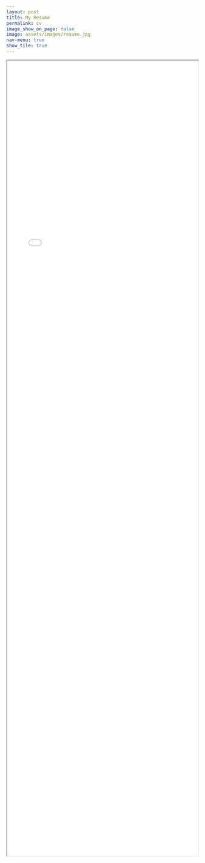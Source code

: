 ```yaml
---
layout: post
title: My Resume
permalink: cv
image_show_on_page: false
image: assets/images/resume.jpg
nav-menu: true
show_tile: true
---
```


<!-- <div class="tab">
  <button name="default tab" class="tablinks 1" onclick="openTab(event, '2page', '1')">Two Page</button>
  <button class="tablinks 1" onclick="openTab(event, '1page', '1')">One Page</button>
</div> -->


<!-- <dive id="2page" class="tabcontent 1" markdown="1">
    <iframe src="{{ site.url }}/assets/files/cv2page.pdf" width="100%" height="2100px"> </iframe>
</dive>
<dive id="1page" class="tabcontent 1" markdown="1">
    <iframe src="{{ site.url }}/assets/files/cv1page.pdf" width="100%" height="2100px"> </iframe>
</dive> -->

<iframe src="{{ site.url }}/assets/files/Parth Patil Resume.pdf" width="100%" height="2100px"> </iframe>
